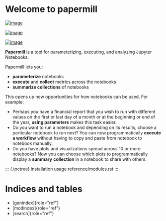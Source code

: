 Welcome to papermill
====================

[![image](https://travis-ci.org/nteract/papermill.svg?branch=master)](https://travis-ci.org/nteract/papermill)

[![image](https://codecov.io/github/nteract/papermill/coverage.svg?branch=master)](https://codecov.io/github/nteract/papermill?branch=master)

[![image](https://mybinder.org/badge.svg)](https://mybinder.org/v2/gh/nteract/papermill/master?filepath=papermill%2Ftests%2Fnotebooks%2Fbinder.ipynb)

**Papermill** is a tool for parameterizing, executing, and analyzing
Jupyter Notebooks.

Papermill lets you:

-   **parameterize** notebooks
-   **execute** and **collect** metrics across the notebooks
-   **summarize collections** of notebooks

This opens up new opportunities for how notebooks can be used. For
example:

-   Perhaps you have a financial report that you wish to run with
    different values on the first or last day of a month or at the
    beginning or end of the year, **using parameters** makes this task
    easier.
-   Do you want to run a notebook and depending on its results, choose a
    particular notebook to run next? You can now programmatically
    **execute a workflow** without having to copy and paste from
    notebook to notebook manually.
-   Do you have plots and visualizations spread across 10 or more
    notebooks? Now you can choose which plots to programmatically
    display a **summary** **collection** in a notebook to share with
    others.

::: {.toctree}
installation usage reference/modules.rst
:::

Indices and tables
==================

-   [genindex]{role="ref"}
-   [modindex]{role="ref"}
-   [search]{role="ref"}

